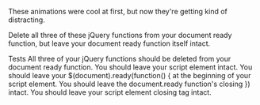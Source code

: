 These animations were cool at first, but now they're getting kind of distracting.

Delete all three of these jQuery functions from your document ready function, but leave your document ready function itself intact.

Tests
All three of your jQuery functions should be deleted from your document ready function.
You should leave your script element intact.
You should leave your $(document).ready(function() { at the beginning of your script element.
You should leave the document.ready function's closing }) intact.
You should leave your script element closing tag intact.